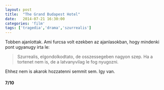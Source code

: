 ```yaml
---
layout: post
title:  "The Grand Budapest Hotel"
date:   2014-07-21 16:30:00
categories: 'film'
tags: ['tragedia','drama','szurrealis']
---
```


Tobben ajanlottak. Ami furcsa volt ezekben az ajanlasokban, hogy mindenki pont ugyanugy irta le:

<blockquote>Szurrealis, elgondolkodtato, de osszessegeben nagyon szep. Ha a tortenet nem is, de a latvanyvilag le fog nyugozni.</blockquote>

Ehhez nem is akarok hozzatenni semmit sem. Igy van.

<h4>7/10</h4>